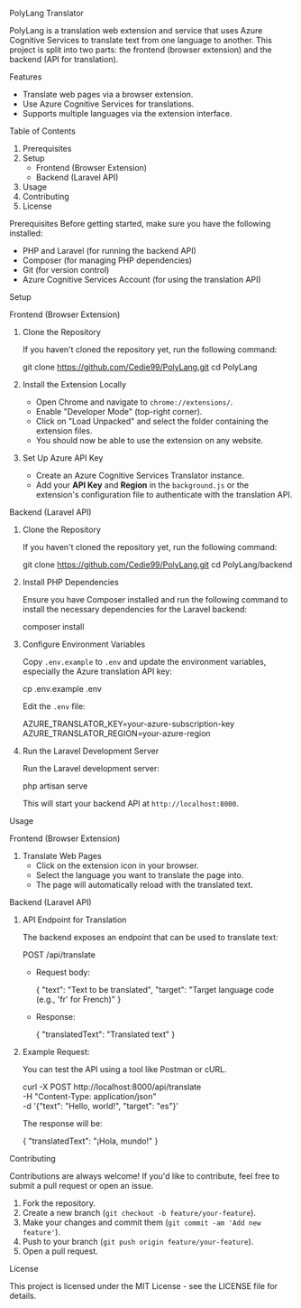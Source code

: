 PolyLang Translator

PolyLang is a translation web extension and service that uses Azure Cognitive Services to translate text from one language to another. This project is split into two parts: the frontend (browser extension) and the backend (API for translation).

Features
- Translate web pages via a browser extension.
- Use Azure Cognitive Services for translations.
- Supports multiple languages via the extension interface.

Table of Contents
1. Prerequisites
2. Setup
   - Frontend (Browser Extension)
   - Backend (Laravel API)
3. Usage
4. Contributing
5. License

Prerequisites
Before getting started, make sure you have the following installed:

- PHP and Laravel (for running the backend API)
- Composer (for managing PHP dependencies)
- Git (for version control)
- Azure Cognitive Services Account (for using the translation API)

Setup

Frontend (Browser Extension)

1. Clone the Repository

   If you haven't cloned the repository yet, run the following command:

   git clone https://github.com/Cedie99/PolyLang.git
   cd PolyLang

2. Install the Extension Locally

   - Open Chrome and navigate to `chrome://extensions/`.
   - Enable "Developer Mode" (top-right corner).
   - Click on "Load Unpacked" and select the folder containing the extension files.
   - You should now be able to use the extension on any website.

4. Set Up Azure API Key

   - Create an Azure Cognitive Services Translator instance.
   - Add your **API Key** and **Region** in the `background.js` or the extension's configuration file to authenticate with the translation API.

Backend (Laravel API)

1. Clone the Repository

   If you haven't cloned the repository yet, run the following command:

   git clone https://github.com/Cedie99/PolyLang.git
   cd PolyLang/backend

2. Install PHP Dependencies

   Ensure you have Composer installed and run the following command to install the necessary dependencies for the Laravel backend:

   composer install

3. Configure Environment Variables

   Copy `.env.example` to `.env` and update the environment variables, especially the Azure translation API key:

   cp .env.example .env

   Edit the `.env` file:

   AZURE_TRANSLATOR_KEY=your-azure-subscription-key
   AZURE_TRANSLATOR_REGION=your-azure-region

4. Run the Laravel Development Server

   Run the Laravel development server:

   php artisan serve

   This will start your backend API at `http://localhost:8000`.

Usage

Frontend (Browser Extension)

1. Translate Web Pages
   - Click on the extension icon in your browser.
   - Select the language you want to translate the page into.
   - The page will automatically reload with the translated text.


Backend (Laravel API)

1. API Endpoint for Translation

   The backend exposes an endpoint that can be used to translate text:

   POST /api/translate

   - Request body: 

     {
       "text": "Text to be translated",
       "target": "Target language code (e.g., 'fr' for French)"
     }

   - Response:

     {
       "translatedText": "Translated text"
     }

2. Example Request:
   
   You can test the API using a tool like Postman or cURL.

   curl -X POST http://localhost:8000/api/translate \
        -H "Content-Type: application/json" \
        -d '{"text": "Hello, world!", "target": "es"}'

   The response will be:

   {
     "translatedText": "¡Hola, mundo!"
   }

Contributing

Contributions are always welcome! If you'd like to contribute, feel free to submit a pull request or open an issue.

1. Fork the repository.
2. Create a new branch (`git checkout -b feature/your-feature`).
3. Make your changes and commit them (`git commit -am 'Add new feature'`).
4. Push to your branch (`git push origin feature/your-feature`).
5. Open a pull request.

License

This project is licensed under the MIT License - see the LICENSE file for details.
